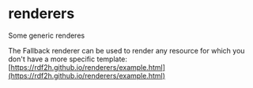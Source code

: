 # renderers
Some generic renderes

The Fallback renderer can be used to render any resource for which you don't have a more specific template: [https://rdf2h.github.io/renderers/example.html](https://rdf2h.github.io/renderers/example.html)